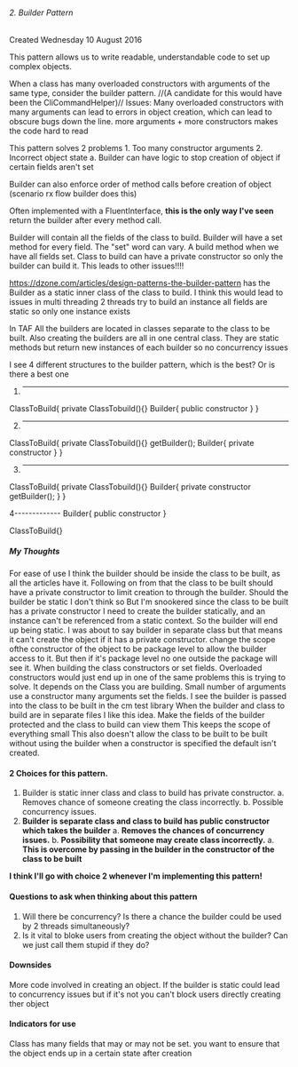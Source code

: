 ###### 2. Builder Pattern ######
Created Wednesday 10 August 2016

This pattern allows us to write readable, understandable code to set up complex objects.

When a class has many overloaded constructors with arguments of the same type, consider the builder pattern. //(A candidate for this would have been the CliCommandHelper)//
Issues:
	Many overloaded constructors with many arguments can lead to errors in object creation, which can lead to obscure bugs down the line.
	more arguments + more constructors makes the code hard to read
	
This pattern solves 2 problems
	1. Too many constructor arguments
	2. Incorrect object state
		a. Builder can have logic to stop creation of object if certain fields aren't set

Builder can also enforce order of method calls before creation of object (scenario rx flow builder does this)

Often implemented with a FluentInterface, **this is the only way I've seen**
	return the builder after every method call.

Builder will contain all the fields of the class to build.
Builder will have a set<field> method for every field. The "set" word can vary.
A build method when we have all fields set.
Class to build can have a private constructor so only the builder can build it.
	This leads to other issues!!!!

https://dzone.com/articles/design-patterns-the-builder-pattern has the Builder as a static inner class of the class to build.
	I think this would lead to issues in multi threading
		2 threads try to build an instance
		all fields are static so only one instance exists
		
In TAF All the builders are located in classes separate to the class to be built.
Also creating the builders are all in one central class.
	They are static methods but return new instances of each builder so no concurrency issues

I see 4 different structures to the builder pattern, which is the best? Or is there a best one

1. -----------------
ClassToBuild{
	private ClassTobuild(){}
	Builder{
		public constructor
	}
}

2. ---------------
ClassToBuild{
	private ClassTobuild(){}
	getBuilder();
	Builder{
		private constructor
	}
}

3. ---------------
ClassToBuild{
	private ClassTobuild(){}
	Builder{
		private constructor
		getBuilder();
	}
}

4-------------
Builder{
	public constructor
}

ClassToBuild{}

##### My Thoughts #####
For ease of use I think the builder should be inside the class to be built, as all the articles have it.
	Following on from that the class to be built should have a private constructor to limit creation to through the builder.
Should the builder be static
	I don't think so
	But I'm snookered
	since the class to be built has a private constructor I need to create the builder statically, and an instance can't be referenced from a static context. So the builder will end up being static.
	I was about to say builder in separate class but that means it can't create the object if it has a private constructor.
		change the scope ofthe constructor of the object to be package level to allow the builder access to it.
			But then if it's package level no one outside the package will see it.
When building the class constructors or set fields.
	Overloaded constructors would just end up in one of the same problems this is trying to solve.
	It depends on the Class you are building.
		Small number of arguments use a constructor
		many arguments set the fields.
	I see the builder is passed into the class to be built in the cm test library
		When the builder and class to build are in separate files I like this idea.
		Make the fields of the builder protected and the class to build can view them
		This keeps the scope of everything small
		This also doesn't allow the class to be built to be built without using the builder
			when a constructor is specified the default isn't created.
			

#### 2 Choices for this pattern. ####
1. Builder is static inner class and class to build has private constructor.
	a. Removes chance of someone creating the class incorrectly.
	b. Possible concurrency issues.
2. **Builder is separate class and class to build has public constructor which takes the builder**
	a. **Removes the chances of concurrency issues.**
	b. **Possibility that someone may create class incorrectly.**
		a. **This is overcome by passing in the builder in the constructor of the class to be built**


**I think I'll go with choice 2 whenever I'm implementing this pattern!**

#### Questions to ask when thinking about this pattern ####
1. Will there be concurrency? Is there a chance the builder could be used by 2 threads simultaneously?
2. Is it vital to bloke users from creating the object without the builder? Can we just call them stupid if they do?

#### Downsides ####
More code involved in creating an object.
If the builder is static could lead to concurrency issues but if it's not you can't block users directly creating ther object

#### Indicators for use ####
Class has many fields that may or may not be set.
you want to ensure that the object ends up in a certain state after creation
